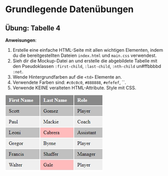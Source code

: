 # Grundlegende Datenübungen

## Übung: Tabelle 4

**Anweisungen**:

1.  Erstelle eine einfache HTML-Seite mit allen wichtigen Elementen, indem du die bereitgestellten Dateien `index.html` und `main.css` verwendest.
2.  Sieh dir die Mockup-Datei an und erstelle die abgebildete Tabelle mit den Pseudoklassen `:first-child`, `:last-child`, `:nth-child` un#ffbbbbd `:not`.
3.  Wende Hintergrundfarben auf die `<td>` Elemente an.
4.  Verwendete Farben sind: `#c0c0c0`, `#888888`, `#efefef`, ``.
5.  Verwende KEINE veralteten HTML-Attribute. Style mit CSS.

![mockup-image](image/mockup.jpg)